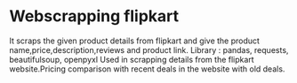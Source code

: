 # ﻿Webscrapping flipkart
It scraps the given product details from flipkart and give the product name,price,description,reviews and product link.
Library : pandas, requests, beautifulsoup, openpyxl
Used in scrapping details from the flipkart website.Pricing comparison with recent deals in the website with old deals.
